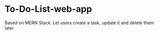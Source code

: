 # To-Do-List-web-app 

Based on MERN Stack. Let users create a task, update it and delete them later. 
